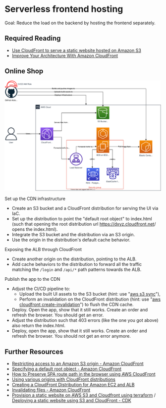 # Serverless frontend hosting

Goal: Reduce the load on the backend by hosting the frontend separately.

## Required Reading

- [Use CloudFront to serve a static website hosted on Amazon S3](https://aws.amazon.com/premiumsupport/knowledge-center/cloudfront-serve-static-website/)
- [Improve Your Architecture With Amazon CloudFront](https://catalog.us-east-1.prod.workshops.aws/workshops/4557215e-2a5c-4522-a69b-8d058aba088c/en-US)

## Online Shop


![Application Diagram](https://raw.githubusercontent.com/msg-CareerPaths/aws-devops-training/master/chapters/diagrams/400.drawio.svg)

Set up the CDN infrastructure
- Create an S3 bucket and a CloudFront distribution for serving the UI via IaC.
- Set up the distribution to point the "default root object" to index.html (such that opening the root distribution url <https://dxyz.cloudfront.net>/ opens the index.html).
- Integrate the S3 bucket and the distribution via an S3 origin. 
- Use the origin in the distribution's default cache behavior.

Exposing the ALB through CloudFront
- Create another origin on the distribution, pointing to the ALB.
- Add cache behaviors to the distribution to forward all the traffic matching the `/login` and `/api/*` path patterns towards the ALB.

Publish the app to the CDN
- Adjust the CI/CD pipeline to:
  - Upload the built UI assets to the S3 bucket (hint: use "[aws s3 sync](https://awscli.amazonaws.com/v2/documentation/api/latest/reference/s3/sync.html)"),
  - Perform an invalidation on the CloudFront distribution (hint: use "[aws cloudfront create-invalidation](https://awscli.amazonaws.com/v2/documentation/api/latest/reference/cloudfront/create-invalidation.html)") to flush the CDN cache.
- Deploy. Open the app, show that it still works. Create an order and refresh the browser. You should get an error.
- Adjust the distribution such that 403 errors (like the one you got above) also return the index.html. 
- Deploy, open the app, show that it still works. Create an order and refresh the browser. You should not get an error anymore.

## Further Resources

- [Restricting access to an Amazon S3 origin - Amazon CloudFront](https://docs.aws.amazon.com/AmazonCloudFront/latest/DeveloperGuide/private-content-restricting-access-to-s3.html)
- [Specifying a default root object - Amazon CloudFront](https://docs.aws.amazon.com/AmazonCloudFront/latest/DeveloperGuide/DefaultRootObject.html)
- [How to Preserve SPA route path in the browser using AWS CloudFront](https://dev.to/aws-builders/how-to-preserve-spa-route-path-in-the-browser-using-aws-cloudfront-oai)
- [Using various origins with CloudFront distributions](https://docs.aws.amazon.com/AmazonCloudFront/latest/DeveloperGuide/DownloadDistS3AndCustomOrigins.html#concept_elb_origin)
- [Creating a CloudFront Distribution for Amazon EC2 and ALB](https://www.stormit.cloud/blog/cloudfront-distribution-for-amazon-ec2-alb/)
- [Invalidating files - Amazon CloudFront](https://docs.aws.amazon.com/AmazonCloudFront/latest/DeveloperGuide/Invalidation.html)
- [Provision a static website on AWS S3 and Cloudfront using terraform](https://towardsaws.com/provision-a-static-website-on-aws-s3-and-cloudfront-using-terraform-d8004a8f629a) / [Deploying a static website using S3 and CloudFront - CDK](https://aws-cdk.com/deploying-a-static-website-using-s3-and-cloudfront)
